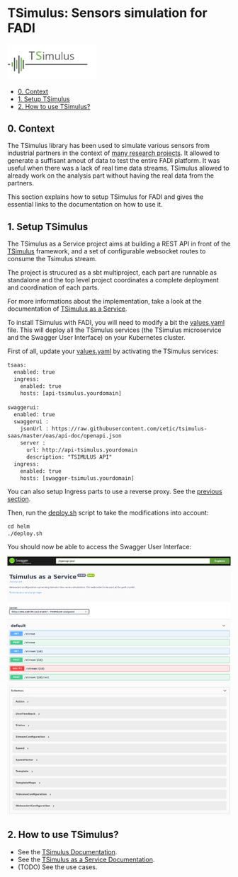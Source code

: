 TSimulus: Sensors simulation for FADI
==========

<p align="left";>
  <a href="https://tsimulus.readthedocs.io/en/latest" alt="tsimulus">
    <img src="/doc/images/logos/TSimulus-logo.png" width="200px" />
  </a>
</p>

* [0. Context](#0-context)
* [1. Setup TSimulus](#1-setup-tsimulus)
* [2. How to use TSimulus?](#2-how-to-use-tsimulus)

## 0. Context

The TSimulus library has been used to simulate various sensors from industrial partners in the context of [many research projects](https://www.cetic.be/FADI). It allowed to generate a suffisant amout of data to test the entire FADI platform. It was useful when there was a lack of real time data streams. TSimulus allowed to already work on the analysis part without having the real data from the partners.

This section explains how to setup TSimulus for FADI and gives the essential links to the documentation on how to use it.

## 1. Setup TSimulus

The TSimulus as a Service project aims at building a REST API in front of the [TSimulus](https://github.com/cetic/TSimulus) framework, and a set of configurable websocket routes to consume the Tsimulus stream.

The project is strucured as a sbt multiproject, each part are runnable as standalone and the top level project coordinates a complete deployment and coordination of each parts.

For more informations about the implementation, take a look at the documentation of [TSimulus as a Service](https://github.com/cetic/tsimulus-saas).

To install TSimulus with FADI, you will need to modify a bit the [values.yaml](/helm/values.yaml) file. This will deploy all the TSimulus services (the TSimulus microservice and the Swagger User Interface) on your Kubernetes cluster.

First of all, update your [values.yaml](/helm/values.yaml) by activating the TSimulus services:

```
tsaas:
  enabled: true
  ingress:
    enabled: true
    hosts: [api-tsimulus.yourdomain]

swaggerui:
  enabled: true
  swaggerui :
    jsonUrl : https://raw.githubusercontent.com/cetic/tsimulus-saas/master/oas/api-doc/openapi.json
    server :
      url: http://api-tsimulus.yourdomain
      description: "TSIMULUS API"
  ingress:
    enabled: true
    hosts: [swagger-tsimulus.yourdomain]
```

You can also setup Ingress parts to use a reverse proxy. See the [previous section](doc/REVERSEPROXY.md).

Then, run the [deploy.sh](/helm/deploy.sh) script to take the modifications into account:

```
cd helm
./deploy.sh
```

You should now be able to access the Swagger User Interface:

![](/doc/images/installation/tsaas-swaggerui.png)

## 2. How to use TSimulus?

* See the [TSimulus Documentation](https://tsimulus.readthedocs.io/en/latest/).
* See the [TSimulus as a Service Documentation](https://github.com/cetic/tsimulus-saas).
* (TODO) See the use cases.